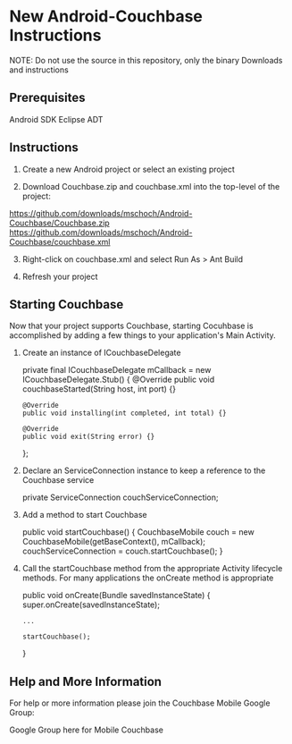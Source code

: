 # New Android-Couchbase Instructions

NOTE: Do not use the source in this repository, only the binary Downloads and instructions

## Prerequisites

Android SDK
Eclipse ADT

## Instructions

1.  Create a new Android project or select an existing project

2.  Download Couchbase.zip and couchbase.xml into the top-level of the project:

https://github.com/downloads/mschoch/Android-Couchbase/Couchbase.zip
https://github.com/downloads/mschoch/Android-Couchbase/couchbase.xml

3.  Right-click on couchbase.xml and select Run As > Ant Build

4.  Refresh your project

## Starting Couchbase

Now that your project supports Couchbase, starting Cocuhbase is accomplished by adding a few things to your application's Main Activity.

1.  Create an instance of ICouchbaseDelegate

    private final ICouchbaseDelegate mCallback = new ICouchbaseDelegate.Stub() {
        @Override
        public void couchbaseStarted(String host, int port) {}
    
        @Override
        public void installing(int completed, int total) {}
    
        @Override
        public void exit(String error) {}
    };

2.  Declare an ServiceConnection instance to keep a reference to the Couchbase service

    private ServiceConnection couchServiceConnection;

3.  Add a method to start Couchbase

    public void startCouchbase() {
        CouchbaseMobile couch = new CouchbaseMobile(getBaseContext(), mCallback);
        couchServiceConnection = couch.startCouchbase();
    }

4.  Call the startCouchbase method from the appropriate Activity lifecycle methods.  For many applications the onCreate method is appropriate

    public void onCreate(Bundle savedInstanceState) {
        super.onCreate(savedInstanceState);

        ...

        startCouchbase();
    }

## Help and More Information

For help or more information please join the Couchbase Mobile Google Group:

Google Group here for Mobile Couchbase
